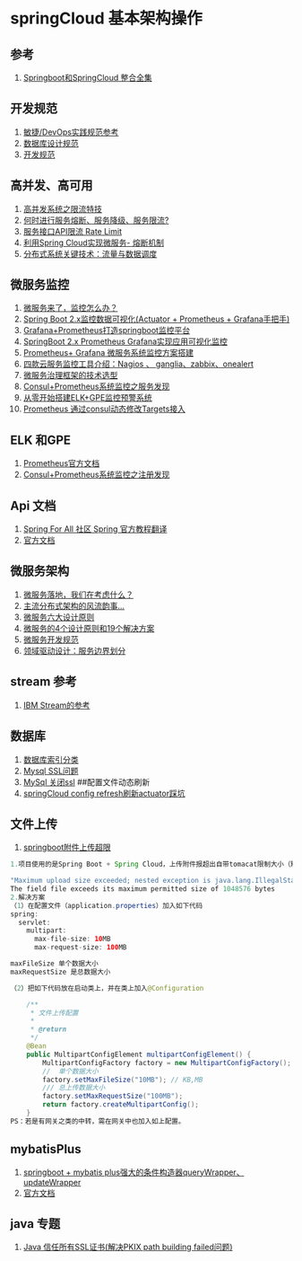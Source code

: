 # springCloud 基本架构操作

## 参考
1. [Springboot和SpringCloud 整合全集](https://github.com/heibaiying/spring-samples-for-all)

## 开发规范
1. [敏捷/DevOps实践规范参考](https://choerodon.io/zh/docs/practice-specification-reference/)
2. [数据库设计规范](https://choerodon.io/zh/docs/practice-specification-reference/database-design-specification/)
3. [开发规范](https://choerodon.io/zh/docs/practice-specification-reference/development/)

## 高并发、高可用
1. [高并发系统之限流特技](https://blog.csdn.net/g_hongjin/article/details/51649246)
2. [何时进行服务熔断、服务降级、服务限流?](https://blog.csdn.net/llianlianpay/article/details/79768890)
3. [服务接口API限流 Rate Limit](https://www.cnblogs.com/exceptioneye/p/4783904.html)
4. [利用Spring Cloud实现微服务- 熔断机制](https://www.cnblogs.com/lvgg/p/7843809.html)
5. [分布式系统关键技术：流量与数据调度](https://www.jianshu.com/p/2e5bd71589a5)

## 微服务监控
1. [微服务来了，监控怎么办？](https://blog.csdn.net/guwei9111986/article/details/51798394)
2. [Spring Boot 2.x监控数据可视化(Actuator + Prometheus + Grafana手把手)](http://www.itmuch.com/spring-boot/actuator-prometheus-grafana/)
3. [Grafana+Prometheus打造springboot监控平台](https://blog.csdn.net/liufei198613/article/details/82460883)
4. [SpringBoot 2.x Prometheus Grafana实现应用可视化监控](https://blog.csdn.net/qq_22097749/article/details/80936842)
5. [Prometheus+ Grafana 微服务系统监控方案搭建](https://blog.csdn.net/zjh_746140129/article/details/80461210)
6. [四款云服务监控工具介绍：Nagios 、 ganglia、zabbix、onealert](https://www.cnblogs.com/haochuang/p/6560746.html)
7. [微服务治理框架的技术选型](https://www.docin.com/p-2051113237.html)
8. [Consul+Prometheus系统监控之服务发现](https://www.jianshu.com/p/242c25332374)
9. [从零开始搭建ELK+GPE监控预警系统](https://www.cnblogs.com/smallSevens/p/7860461.html)
10. [Prometheus 通过consul动态修改Targets接入](https://blog.csdn.net/poorcoder_/article/details/79120218)
## ELK 和GPE
1. [Prometheus官方文档](https://github.com/prometheus/docs/blob/master/content/docs/operating/integrations.md)
2. [Consul+Prometheus系统监控之注册发现](https://it.baiked.com/consul/2358.html)
## Api 文档
1. [Spring For All 社区 Spring 官方教程翻译](http://www.spring4all.com/article/558)
2. [官方文档](https://spring.io/guides)
## 微服务架构
1. [微服务落地，我们在考虑什么？](https://www.infoq.cn/article/D-cBEauI4oTVqwUsx5Fk)
2. [主流分布式架构的风流韵事...](https://www.cnblogs.com/hafiz/p/9236664.html)
3. [微服务六大设计原则](https://www.jianshu.com/p/4e582616d565)
4. [微服务的4个设计原则和19个解决方案](https://www.cnblogs.com/HigginCui/p/10460807.html)
5. [微服务开发规范](https://choerodon.io/zh/docs/practice-specification-reference/development/developmen-to-micro-services/)
6. [领域驱动设计：服务边界划分](https://qinnnyul.github.io/2018/08/13/ddd-concept/#more)
## stream 参考
1. [IBM Stream的参考](https://www.ibm.com/developerworks/cn/java/j-lo-java8streamapi/)

## 数据库
1. [数据库索引分类](https://www.cnblogs.com/zsc1/p/9230096.html)
2. [Mysql SSL问题](https://blog.csdn.net/oopsangle/article/details/59529969)
3. [MySql 关闭ssl](https://blog.csdn.net/weixin_34273481/article/details/87240943)
##配置文件动态刷新
1. [springCloud config refresh刷新actuator踩坑](https://blog.csdn.net/sdrfengmi/article/details/86622556)

## 文件上传
1. [springboot附件上传超限](https://blog.csdn.net/qq_25446311/article/details/78600354)
```java 
1.项目使用的是Spring Boot + Spring Cloud，上传附件报超出自带tomacat限制大小（默认1M）

"Maximum upload size exceeded; nested exception is java.lang.IllegalStateException: org.apache.tomcat.util.http.fileupload.FileUploadBase$FileSizeLimitExceededException: 
The field file exceeds its maximum permitted size of 1048576 bytes
2.解决方案 
（1）在配置文件（application.properties）加入如下代码
spring:
  servlet:
    multipart:
      max-file-size: 10MB
      max-request-size: 100MB

maxFileSize 单个数据大小 
maxRequestSize 是总数据大小

（2）把如下代码放在启动类上，并在类上加入@Configuration

    /**
     * 文件上传配置
     * 
     * @return
     */
    @Bean
    public MultipartConfigElement multipartConfigElement() {
        MultipartConfigFactory factory = new MultipartConfigFactory();
        //  单个数据大小
        factory.setMaxFileSize("10MB"); // KB,MB
        /// 总上传数据大小
        factory.setMaxRequestSize("100MB");
        return factory.createMultipartConfig();
    }
PS：若是有网关之类的中转，需在网关中也加入如上配置。
```
## mybatisPlus
1. [springboot + mybatis plus强大的条件构造器queryWrapper、updateWrapper](https://blog.csdn.net/m0_37034294/article/details/82917234)
2. [官方文档](https://mp.baomidou.com/guide/wrapper.html#abstractwrapper)

## java 专题
1. [Java 信任所有SSL证书(解决PKIX path building failed问题)](https://blog.csdn.net/zziamalei/article/details/46520797)